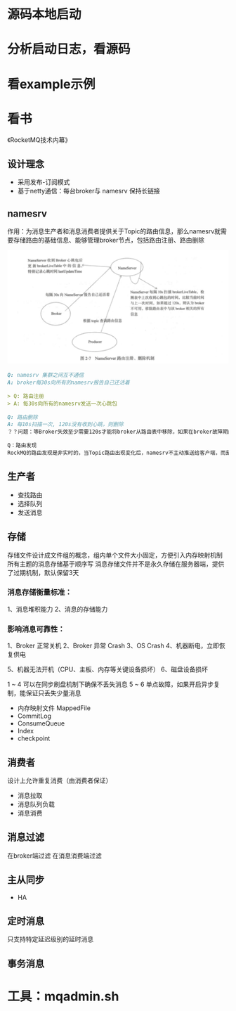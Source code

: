 
# 源码本地启动
# 分析启动日志，看源码
# 看example示例

# 看书
《RocketMQ技术内幕》

## 设计理念
* 采用发布-订阅模式
* 基于netty通信：每台broker与 namesrv 保持长链接


## namesrv
作用：为消息生产者和消息消费者提供关于Topic的路由信息，那么namesrv就需要存储路由的基础信息、能够管理broker节点，包括路由注册、路由删除

![这是图片](./local/images/namesrv.png "图片")

```markdown
Q: namesrv 集群之间互不通信
A: broker每30s向所有的namesrv报告自己还活着
```

```markdown
> Q: 路由注册
> A: 每30s向所有的namesrv发送一次心跳包
```

```markdown
Q: 路由删除
A: 每10s扫描一次, 120s没有收到心跳，则删除
？？问题：等Broker失效至少需要120s才能将broker从路由表中移除，如果在broker故障期间，消息生产者producer根据主题获取到的路由信息包含已经宕机的broker，会导致消息失败，怎么办？
```


```markdown
Q：路由发现
RockMQ的路由发现是非实时的，当Topic路由出现变化后，namesrv不主动推送给客户端，而是由客户端拉取定时拉取主题最新的路由
```


## 生产者
* 查找路由
* 选择队列
* 发送消息

## 存储
存储文件设计成文件组的概念，组内单个文件大小固定，方便引入内存映射机制
所有主题的消息存储基于顺序写
消息存储文件并不是永久存储在服务器端，提供了过期机制，默认保留3天


### 消息存储衡量标准：
1、消息堆积能力
2、消息的存储能力

### 影响消息可靠性：
1、Broker 正常关机
2、Broker 异常 Crash
3、OS Crash
4、机器断电，立即恢复供电

5、机器无法开机（CPU、主板、内存等关键设备损坏）
6、磁盘设备损坏


1 ~ 4 可以在同步刷盘机制下确保不丢失消息
5 ~ 6 单点故障，如果开启异步复制，能保证只丢失少量消息


* 内存映射文件 MappedFile
* CommitLog
* ConsumeQueue
* Index
* checkpoint


## 消费者
设计上允许重复消费（由消费者保证）

* 消息拉取
* 消息队列负载
* 消息消费
 
## 消息过滤
在broker端过滤
在消息消费端过滤

## 主从同步
* HA

## 定时消息
只支持特定延迟级别的延时消息

## 事务消息


# 工具：mqadmin.sh










